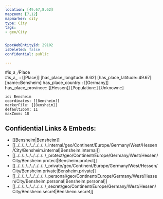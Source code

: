 ```yaml
---
location: [49.67,8.62] 
mapzoom: [7,12] 
mapmarker: city 
type: City
tags:
- geo/City


SpocWebEntityId: 29102
isDeleted: false
confidential: public

---
```

#is_a_/Place  
#is_a_ :: [[Place]] 
[has_place_longitude::8.62] 
[has_place_latitude::49.67] 
[name::Bensheim] 
has_place_country:: [[Germany]]  
has_place_province:: [[Hessen]] 
[Population::] 
[Unknown::] 


```leaflet
id: Bensheim
coordinates: [[Bensheim]] 
markerFile: [[Bensheim]] 
defaultZoom: 11 
maxZoom: 18
```


## Confidential Links & Embeds: 
- [[Bensheim|Bensheim]]  
- [[../../../../../../../../_internal/geo/Continent/Europe/Germany/West/Hessen/City/Bensheim.internal|Bensheim.internal]] 
- [[../../../../../../../../_protect/geo/Continent/Europe/Germany/West/Hessen/City/Bensheim.protect|Bensheim.protect]] 
- [[../../../../../../../../_private/geo/Continent/Europe/Germany/West/Hessen/City/Bensheim.private|Bensheim.private]] 
- [[../../../../../../../../_personal/geo/Continent/Europe/Germany/West/Hessen/City/Bensheim.personal|Bensheim.personal]] 
- [[../../../../../../../../_secret/geo/Continent/Europe/Germany/West/Hessen/City/Bensheim.secret|Bensheim.secret]] 
